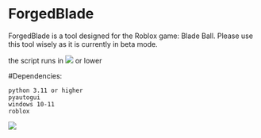 # ForgedBlade

ForgedBlade is a tool designed for the Roblox game: Blade Ball. Please use this tool wisely as it is currently in beta mode.

the script runs in [<img src="https://img.shields.io/badge/Python-version_3.12.0-yellow">](https://www.python.org/) or lower

#Dependencies:
```
python 3.11 or higher
pyautogui
windows 10-11
roblox
```
[<img src="https://img.shields.io/badge/MIT-LICENSE-red">]([https://www.python.org/](https://github.com/yinyangbalance/ForgedBlade/raw/main/LICENSE))
